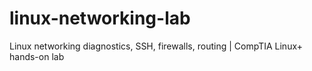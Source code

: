 # linux-networking-lab
Linux networking diagnostics, SSH, firewalls, routing | CompTIA Linux+ hands-on lab
